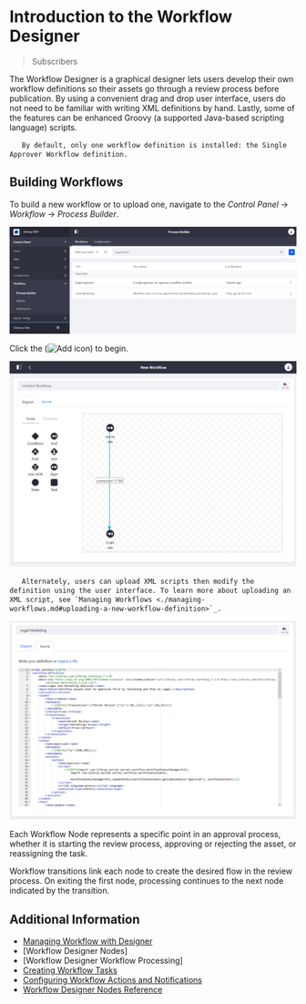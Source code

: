 # Introduction to the Workflow Designer

> Subscribers

 The Workflow Designer is a graphical designer lets users develop their own workflow definitions so their assets go through a review process before publication. By using a convenient drag and drop user interface, users do not need to be familiar with writing XML definitions by hand. Lastly, some of the features can be enhanced Groovy (a supported Java-based scripting language) scripts.

```tip::
   By default, only one workflow definition is installed: the Single Approver Workflow definition.
```

## Building Workflows

To build a new workflow or to upload one, navigate to the _Control Panel_ &rarr; _Workflow_ &rarr; _Process Builder_.

![Navigate to the Workflow > Process Builder to manage workflows.](./introduction-to-the-workflow-designer/images/01.png)

Click the (![Add icon](../../../images/icon-add.png)) to begin.

![Use the intuitive drag and drop to build a workflow.](./introduction-to-the-workflow-designer/images/02.png)

```tip::
   Alternately, users can upload XML scripts then modify the definition using the user interface. To learn more about uploading an XML script, see `Managing Workflows <./managing-workflows.md#uploading-a-new-workflow-definition>`_.
```

![Use the Source tab to upload an XML file.](./introduction-to-the-workflow-designer/images/03.png)

Each Workflow Node represents a specific point in an approval process, whether it is starting the review process, approving or rejecting the asset, or reassigning the task.

Workflow transitions link each node to create the desired flow in the review process. On exiting the first node, processing continues to the next node indicated by the transition.

## Additional Information

* [Managing Workflow with Designer](./workflow-designer/managing-workflow-with-designer.md)
* [Workflow Designer Nodes]
* [Workflow Designer Workflow Processing]
* [Creating Workflow Tasks](./workflow-designer/creating-workflow-tasks.md)
* [Configuring Workflow Actions and Notifications](./workflow-designer/configuring-workflow-actions-and-notifications.md)
* [Workflow Designer Nodes Reference](./workflow-designer/workflow-designer-nodes-reference.md)

